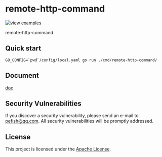 # remote-http-command

[![view examples](https://img.shields.io/badge/learn%20by-examples-0C8EC5.svg?style=for-the-badge&logo=go)](https://github.com/pefish/remote-http-command)

remote-http-command

## Quick start

```shell script
GO_CONFIG=`pwd`/config/local.yaml go run ./cmd/remote-http-command/
```

## Document

[doc](https://godoc.org/github.com/pefish/remote-http-command)

## Security Vulnerabilities

If you discover a security vulnerability, please send an e-mail to [pefish@qq.com](mailto:pefish@qq.com). All security vulnerabilities will be promptly addressed.

## License

This project is licensed under the [Apache License](LICENSE).
